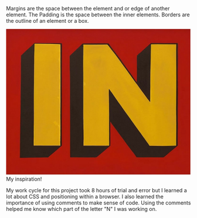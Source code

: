 Margins are the space between the element and or edge of another element.
The Padding is the space between the inner elements.
Borders are the outline of an element or a box.

![IN by Roy Lichtenstein](./images/IN.jpg)
My inspiration!

My work cycle for this project took 8 hours of trial and error but I learned a lot about CSS and positioning within a browser. I also learned the importance of using comments to make sense of code. Using the comments helped me know which part of the letter "N" I was working on.   

